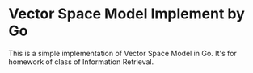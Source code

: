 # Vector Space Model Implement by Go

This is a simple implementation of Vector Space Model in Go.
It's for homework of class of Information Retrieval.
